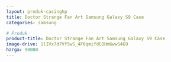 ```yaml
---
layout: produk-casinghp
title: Doctor Strange Fan Art Samsung Galaxy S9 Case
categories: samsung

# Produk
product-title: Doctor Strange Fan Art Samsung Galaxy S9 Case
image-drive: 1lIVx7d7Vf5wS_4F6qmifdCOHm6wwS4G9
harga: 90000
---
```

